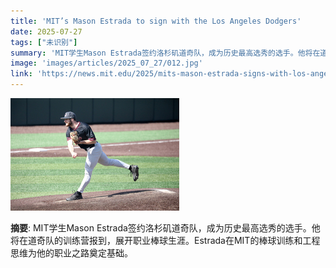 ```yaml
---
title: 'MIT’s Mason Estrada to sign with the Los Angeles Dodgers'
date: 2025-07-27
tags: ["未识别"]
summary: 'MIT学生Mason Estrada签约洛杉矶道奇队，成为历史最高选秀的选手。他将在道奇队的训练营报到，展开职业棒球生涯。Estrada在MIT的棒球训练和工程思维为他的职业之路奠定基础。'
image: 'images/articles/2025_07_27/012.jpg'
link: 'https://news.mit.edu/2025/mits-mason-estrada-signs-with-los-angeles-dodgers-0717'
---
```

![MIT’s Mason Estrada to sign with the Los Angeles Dodgers](images/articles/2025_07_27/012.jpg)

**摘要**: MIT学生Mason Estrada签约洛杉矶道奇队，成为历史最高选秀的选手。他将在道奇队的训练营报到，展开职业棒球生涯。Estrada在MIT的棒球训练和工程思维为他的职业之路奠定基础。
